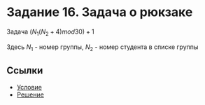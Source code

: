 # Задание 16. Задача о рюкзаке
Задача $(N_1(N_2+4) mod 30)+1$

Здесь $N_1$ - номер группы, $N_2$ - номер студента в списке группы

## Ссылки
 * [Условие](KnapsackProblem.pdf)
 * [Решение](task16.pdf)